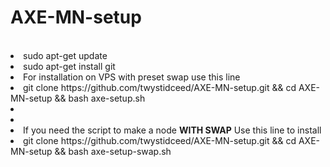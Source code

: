 # AXE-MN-setup
<br>
<li>sudo apt-get update
<li>sudo apt-get install git
<li> For installation on VPS with preset swap use this line
<li>git clone https://github.com/twystidceed/AXE-MN-setup.git && cd AXE-MN-setup && bash axe-setup.sh
<li><li>
<li> If you need the script to make a node <b> WITH SWAP</b> Use this line to install
<li>git clone https://github.com/twystidceed/AXE-MN-setup.git && cd AXE-MN-setup && bash axe-setup-swap.sh
